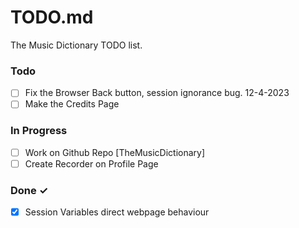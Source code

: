 # TODO.md

The Music Dictionary TODO list.

### Todo

- [ ] Fix the Browser Back button, session ignorance bug. 12-4-2023
- [ ] Make the Credits Page

### In Progress

- [ ] Work on Github Repo [TheMusicDictionary]
- [ ] Create Recorder on Profile Page

### Done ✓

- [x] Session Variables direct webpage behaviour
